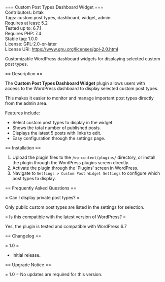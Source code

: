 === Custom Post Types Dashboard Widget ===  
Contributors: brtak  
Tags: custom post types, dashboard, widget, admin  
Requires at least: 5.2  
Tested up to: 6.7.1  
Requires PHP: 7.4  
Stable tag: 1.0.0  
License: GPL-2.0-or-later  
License URI: https://www.gnu.org/licenses/gpl-2.0.html  

Customizable WordPress dashboard widgets for displaying selected custom post types.

== Description ==

The **Custom Post Types Dashboard Widget** plugin allows users with access to the WordPress dashboard to display selected custom post types.

This makes it easier to monitor and manage important post types directly from the admin area.

Features include:

* Select custom post types to display in the widget.
* Shows the total number of published posts.
* Displays the latest 5 posts with links to edit.
* Easy configuration through the settings page.

== Installation ==

1. Upload the plugin files to the `/wp-content/plugins/` directory, or install the plugin through the WordPress plugins screen directly.
2. Activate the plugin through the 'Plugins' screen in WordPress.
3. Navigate to `Settings > Custom Post Widget Settings` to configure which post types to display.

== Frequently Asked Questions ==

= Can I display private post types? =

Only public custom post types are listed in the settings for selection.

= Is this compatible with the latest version of WordPress? =

Yes, the plugin is tested and compatible with WordPress 6.7

== Changelog ==

= 1.0 =
* Initial release.

== Upgrade Notice ==

= 1.0 =
No updates are required for this version.
